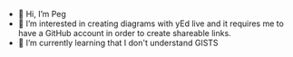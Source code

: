 - 👋 Hi, I’m Peg
- 👀 I’m interested in creating diagrams with yEd live and it requires me to have a GitHub account in order to create shareable links.
- 🌱 I’m currently learning that I don't understand GISTS

<!---
rasmussenp-JPL/rasmussenp-JPL is a ✨ special ✨ repository because its `README.md` (this file) appears on your GitHub profile.
You can click the Preview link to take a look at your changes.
--->
